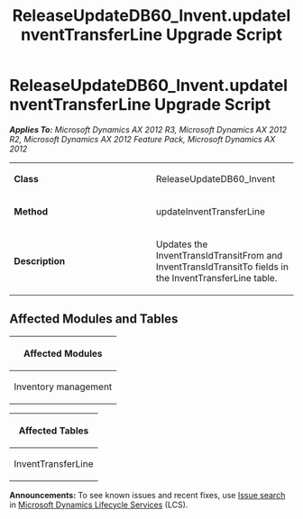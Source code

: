 ﻿---
title: ReleaseUpdateDB60_Invent.updateInventTransferLine Upgrade Script
TOCTitle: ReleaseUpdateDB60_Invent.updateInventTransferLine Upgrade Script
ms:assetid: d105a149-b836-e929-0b59-a9afb240403d
ms:mtpsurl: https://msdn.microsoft.com/en-us/library/JJ686940(v=AX.60)
ms:contentKeyID: 49711389
ms.date: 05/18/2015
mtps_version: v=AX.60
---

# ReleaseUpdateDB60\_Invent.updateInventTransferLine Upgrade Script 


_**Applies To:** Microsoft Dynamics AX 2012 R3, Microsoft Dynamics AX 2012 R2, Microsoft Dynamics AX 2012 Feature Pack, Microsoft Dynamics AX 2012_

<table>
<colgroup>
<col style="width: 50%" />
<col style="width: 50%" />
</colgroup>
<tbody>
<tr class="odd">
<td><p><strong>Class</strong></p></td>
<td><p>ReleaseUpdateDB60_Invent</p></td>
</tr>
<tr class="even">
<td><p><strong>Method</strong></p></td>
<td><p>updateInventTransferLine</p></td>
</tr>
<tr class="odd">
<td><p><strong>Description</strong></p></td>
<td><p>Updates the InventTransIdTransitFrom and InventTransIdTransitTo fields in the InventTransferLine table.</p></td>
</tr>
</tbody>
</table>


## Affected Modules and Tables

<table>
<colgroup>
<col style="width: 100%" />
</colgroup>
<thead>
<tr class="header">
<th><p>Affected Modules</p></th>
</tr>
</thead>
<tbody>
<tr class="odd">
<td><p>Inventory management</p></td>
</tr>
</tbody>
</table>


<table>
<colgroup>
<col style="width: 100%" />
</colgroup>
<thead>
<tr class="header">
<th><p>Affected Tables</p></th>
</tr>
</thead>
<tbody>
<tr class="odd">
<td><p>InventTransferLine</p></td>
</tr>
</tbody>
</table>

  
**Announcements:** To see known issues and recent fixes, use [Issue search](http://go.microsoft.com/fwlink/?linkid=389258) in [Microsoft Dynamics Lifecycle Services](http://go.microsoft.com/fwlink/?linkid=306505) (LCS).

